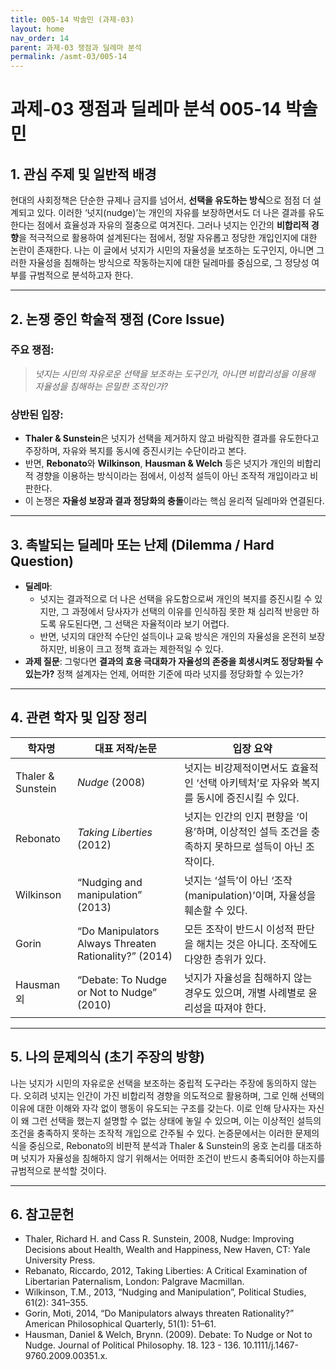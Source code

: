 ```yaml
---
title: 005-14 박솔민 (과제-03)
layout: home
nav_order: 14
parent: 과제-03 쟁점과 딜레마 분석
permalink: /asmt-03/005-14
---
```


# 과제-03 쟁점과 딜레마 분석 005-14 박솔민

## 1. 관심 주제 및 일반적 배경

현대의 사회정책은 단순한 규제나 금지를 넘어서, **선택을 유도하는 방식**으로 점점 더 설계되고 있다. 이러한 ‘넛지(nudge)’는 개인의 자유를 보장하면서도 더 나은 결과를 유도한다는 점에서 효율성과 자유의 절충으로 여겨진다. 그러나 넛지는 인간의 **비합리적 경향**을 적극적으로 활용하여 설계된다는 점에서, 정말 자유롭고 정당한 개입인지에 대한 논란이 존재한다. 나는 이 글에서 넛지가 시민의 자율성을 보조하는 도구인지, 아니면 그러한 자율성을 침해하는 방식으로 작동하는지에 대한 딜레마를 중심으로, 그 정당성 여부를 규범적으로 분석하고자 한다.

---

## 2. 논쟁 중인 학술적 쟁점 (Core Issue)

### 주요 쟁점:  

> *넛지는 시민의 자유로운 선택을 보조하는 도구인가, 아니면 비합리성을 이용해 자율성을 침해하는 은밀한 조작인가?*

### 상반된 입장:
- **Thaler & Sunstein**은 넛지가 선택을 제거하지 않고 바람직한 결과를 유도한다고 주장하며, 자유와 복지를 동시에 증진시키는 수단이라고 본다.
- 반면, **Rebonato**와 **Wilkinson**, **Hausman & Welch** 등은 넛지가 개인의 비합리적 경향을 이용하는 방식이라는 점에서, 이성적 설득이 아닌 조작적 개입이라고 비판한다.
- 이 논쟁은 **자율성 보장과 결과 정당화의 충돌**이라는 핵심 윤리적 딜레마와 연결된다.

---

## 3. 촉발되는 딜레마 또는 난제 (Dilemma / Hard Question)

- **딜레마**: 
  - 넛지는 결과적으로 더 나은 선택을 유도함으로써 개인의 복지를 증진시킬 수 있지만, 그 과정에서 당사자가 선택의 이유를 인식하짐 못한 채 심리적 반응만 하도록 유도된다면, 그 선택은 자율적이라 보기 어렵다.
  - 반면, 넛지의 대안적 수단인 설득이나 교육 방식은 개인의 자율성을 온전히 보장하지만, 비용이 크고 정책 효과는 제한적일 수 있다.
- **과제 질문**: 그렇다면 **결과의 효용 극대화가 자율성의 존중을 희생시켜도 정당화될 수 있는가?**
정책 설계자는 언제, 어떠한 기준에 따라 넛지를 정당화할 수 있는가?

---

## 4. 관련 학자 및 입장 정리

| 학자명             | 대표 저작/논문                                   | 입장 요약 |
|--------------------|---------------------------------------------------|-----------|
| Thaler & Sunstein   | *Nudge* (2008)                          | 넛지는 비강제적이면서도 효율적인 ‘선택 아키텍처’로 자유와 복지를 동시에 증진시킬 수 있다. |
| Rebonato    | *Taking Liberties* (2012)                                | 넛지는 인간의 인지 편향을 ‘이용’하며, 이상적인 설득 조건을 충족하지 못하므로 설득이 아닌 조작이다. |
| Wilkinson     | “Nudging and manipulation” (2013) | 넛지는 ‘설득’이 아닌 ‘조작(manipulation)’이며, 자율성을 훼손할 수 있다. |
| Gorin       | “Do Manipulators Always Threaten Rationality?” (2014)                   | 모든 조작이 반드시 이성적 판단을 해치는 것은 아니다. 조작에도 다양한 층위가 있다. |
| Hausman 외       | “Debate: To Nudge or Not to Nudge” (2010)                   | 넛지가 자율성을 침해하지 않는 경우도 있으며, 개별 사례별로 윤리성을 따져야 한다. |

---

## 5. 나의 문제의식 (초기 주장의 방향)

나는 넛지가 시민의 자유로운 선택을 보조하는 중립적 도구라는 주장에 동의하지 않는다. 오히려 넛지는 인간이 가진 비합리적 경향을 의도적으로 활용하며, 그로 인해 선택의 이유에 대한 이해와 자각 없이 행동이 유도되는 구조를 갖는다. 이로 인해 당사자는 자신이 왜 그런 선택을 했는지 설명할 수 없는 상태에 놓일 수 있으며, 이는 이상적인 설득의 조건을 충족하지 못하는 조작적 개입으로 간주될 수 있다. 논증문에서는 이러한 문제의식을 중심으로, Rebonato의 비판적 분석과 Thaler & Sunstein의 옹호 논리를 대조하며 넛지가 자율성을 침해하지 않기 위해서는 어떠한 조건이 반드시 충족되어야 하는지를 규범적으로 분석할 것이다.

---

## 6. 참고문헌

- Thaler, Richard H. and Cass R. Sunstein, 2008, Nudge: Improving Decisions about Health, Wealth and Happiness, New Haven, CT: Yale University Press.
- Rebanato, Riccardo, 2012, Taking Liberties: A Critical Examination of Libertarian Paternalism, London: Palgrave Macmillan.
- Wilkinson, T.M., 2013, “Nudging and Manipulation”, Political Studies, 61(2): 341–355.
- Gorin, Moti, 2014, “Do Manipulators always threaten Rationality?” American Philosophical Quarterly, 51(1): 51–61.
- Hausman, Daniel & Welch, Brynn. (2009). Debate: To Nudge or Not to Nudge. Journal of Political Philosophy. 18. 123 - 136. 10.1111/j.1467-9760.2009.00351.x. 

